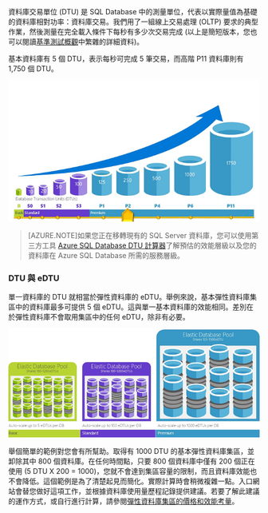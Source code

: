 資料庫交易單位 (DTU) 是 SQL Database 中的測量單位，代表以實際量值為基礎的資料庫相對功率：資料庫交易。我們用了一組線上交易處理 (OLTP) 要求的典型作業，然後測量在完全載入條件下每秒有多少次交易完成 (以上是簡短版本，您也可以閱讀[基準測試概觀](../articles/sql-database/sql-database-benchmark-overview.md)中繁雜的詳細資料)。

基本資料庫有 5 個 DTU，表示每秒可完成 5 筆交易，而高階 P11 資料庫則有 1,750 個 DTU。

![SQL Database 簡介：不同層級和等級的單一資料庫 DTU。](./media/sql-database-understanding-dtus/single_db_dtus.png)

>[AZURE.NOTE]如果您正在移轉現有的 SQL Server 資料庫，您可以使用第三方工具 [Azure SQL Database DTU 計算器](http://dtucalculator.azurewebsites.net/)了解預估的效能層級以及您的資料庫在 Azure SQL Database 所需的服務層級。

### DTU 與 eDTU

單一資料庫的 DTU 就相當於彈性資料庫的 eDTU。舉例來說，基本彈性資料庫集區中的資料庫最多可提供 5 個 eDTU。這與單一基本資料庫的效能相同。差別在於彈性資料庫不會取用集區中的任何 eDTU，除非有必要。

![SQL Database 簡介：不同層級的彈性集區。](./media/sql-database-understanding-dtus/sqldb_elastic_pools.png)

舉個簡單的範例對您會有所幫助。取得有 1000 DTU 的基本彈性資料庫集區，並卸除其中 800 個資料庫。在任何時間點，只要 800 個資料庫中僅有 200 個正在使用 (5 DTU X 200 = 1000)，您就不會達到集區容量的限制，而且資料庫效能也不會降低。這個範例是為了清楚起見而簡化。實際計算時會稍微複雜一點。入口網站會替您做好這項工作，並根據資料庫使用量歷程記錄提供建議。若要了解此建議的運作方式，或自行進行計算，請參閱[彈性資料庫集區的價格和效能考量](../articles/sql-database/sql-database-elastic-pool-guidance.md)。

<!---HONumber=AcomDC_1223_2015-->
